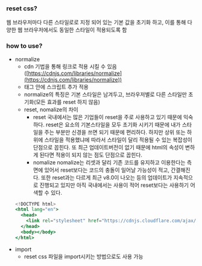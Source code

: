 ### reset css?

웹 브라우저마다 다른 스타일로로 지정 되어 있는 기본 값을 초기화 하고, 이를 통해 다양한 웹 브라우저에서도 동일한 스타일이 적용되도록 함

### how to use?

- normalize
  - cdn 기법을 통해 링크로 적용 시킬 수 있음([https://cdnjs.com/libraries/normalize](https://cdnjs.com/libraries/normalize))
  - <head>태그 안에 스크립트 추가 적용
  - normalize의 특징은 기본 스타일은 남겨두고, 브라우저별로 다른 스타일만 초기화(모든 효과를 reset 하지 않음)
  - reset, nomalize의 차이
    - reset
      국내에서는 많은 기업들이 reset을 주로 사용하고 있기 때문에 익숙하다. reset은 요소의 기본스타일을 모두 초기화 시키기 때문에 내가 스타일을 주는 부분만 신경을 쓰면 되기 때문에 편리하다. 하지만 상위 또는 하위에 스타일을 적용했냐에 따라서 스타일이 달리 적용될 수 있는 복잡성이 단점으로 꼽힌다. 또 최근 업데이트버전이 없기 때문에 html의 속성이 변하게 된다면 적용이 되지 않는 점도 단점으로 꼽힌다.
    - nomalize
      nomalize는 리셋과 달리 기존 코드를 유지하고 이용한다는 측면에 있어서 reset보다는 코드의 충돌이 일어날 가능성이 적고, 간결해진다. 또한 reset과는 다르게 최근 v8.0이 나오는 등의 업데이트가 지속적으로 진행되고 있지만 아직 국내에서는 사용이 적어 reset보다는 사용하기 어색할 수 있다.
  ```jsx
  <!DOCTYPE html>
  <html lang="en">
    <head>
      <link rel="stylesheet" href="https://cdnjs.cloudflare.com/ajax/libs/normalize/8.0.1/normalize.min.css" />
    </head>
    <body></body>
  </html>
  ```
- import
  - reset css 파일을 import시키는 방법으로도 사용 가능
